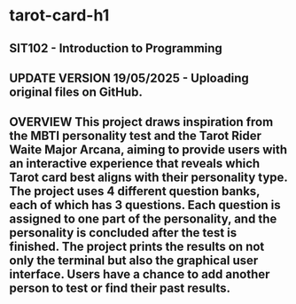 # tarot-card-h1
**SIT102 - Introduction to Programming**
---
**UPDATE VERSION**
19/05/2025 - Uploading original files on GitHub.
---
**OVERVIEW**
This project draws inspiration from the MBTI personality test and the Tarot Rider Waite Major Arcana, aiming to provide users with an interactive experience that reveals which Tarot card best aligns with their personality type. The project uses 4 different question banks, each of which has 3 questions. Each question is assigned to one part of the personality, and the personality is concluded after the test is finished. The project prints the results on not only the terminal but also the graphical user interface. Users have a chance to add another person to test or find their past results.
---

